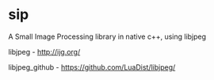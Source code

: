 # sip
A Small Image Processing library in native c++, using libjpeg 

libjpeg - http://ijg.org/ 

libjpeg_github - https://github.com/LuaDist/libjpeg/
